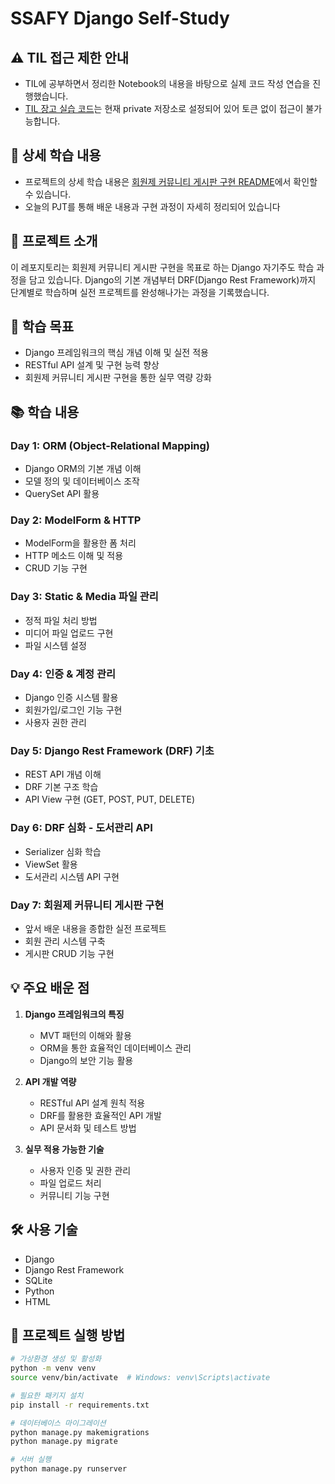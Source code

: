 # SSAFY Django Self-Study

## ⚠️ TIL 접근 제한 안내
- TIL에 공부하면서 정리한 Notebook의 내용을 바탕으로 실제 코드 작성 연습을 진행했습니다.
- [TIL 장고 실습 코드](https://github.com/mins-git/TIL/tree/master/WEB/Django/Notebook)는 현재 private 저장소로 설정되어 있어 토큰 없이 접근이 불가능합니다.

## 💫 상세 학습 내용
- 프로젝트의 상세 학습 내용은 [회원제 커뮤니티 게시판 구현 README](https://github.com/mins-git/ssafy-django-selfstudy/blob/master/day7-%20%ED%9A%8C%EC%9B%90%EC%A0%9C%20%EC%BB%A4%EB%AE%A4%EB%8B%88%ED%8B%B0%20%EA%B2%8C%EC%8B%9C%ED%8C%90%20%EA%B5%AC%ED%98%84/README.md)에서 확인할 수 있습니다.
- 오늘의 PJT를 통해 배운 내용과 구현 과정이 자세히 정리되어 있습니다



## 📌 프로젝트 소개
이 레포지토리는 회원제 커뮤니티 게시판 구현을 목표로 하는 Django 자기주도 학습 과정을 담고 있습니다. 
Django의 기본 개념부터 DRF(Django Rest Framework)까지 단계별로 학습하며 실전 프로젝트를 완성해나가는 과정을 기록했습니다.

## 🎯 학습 목표
- Django 프레임워크의 핵심 개념 이해 및 실전 적용
- RESTful API 설계 및 구현 능력 향상
- 회원제 커뮤니티 게시판 구현을 통한 실무 역량 강화

## 📚 학습 내용

### Day 1: ORM (Object-Relational Mapping)
- Django ORM의 기본 개념 이해
- 모델 정의 및 데이터베이스 조작
- QuerySet API 활용

### Day 2: ModelForm & HTTP
- ModelForm을 활용한 폼 처리
- HTTP 메소드 이해 및 적용
- CRUD 기능 구현

### Day 3: Static & Media 파일 관리
- 정적 파일 처리 방법
- 미디어 파일 업로드 구현
- 파일 시스템 설정

### Day 4: 인증 & 계정 관리
- Django 인증 시스템 활용
- 회원가입/로그인 기능 구현
- 사용자 권한 관리

### Day 5: Django Rest Framework (DRF) 기초
- REST API 개념 이해
- DRF 기본 구조 학습
- API View 구현 (GET, POST, PUT, DELETE)

### Day 6: DRF 심화 - 도서관리 API
- Serializer 심화 학습
- ViewSet 활용
- 도서관리 시스템 API 구현

### Day 7: 회원제 커뮤니티 게시판 구현
- 앞서 배운 내용을 종합한 실전 프로젝트
- 회원 관리 시스템 구축
- 게시판 CRUD 기능 구현

## 💡 주요 배운 점
1. **Django 프레임워크의 특징**
   - MVT 패턴의 이해와 활용
   - ORM을 통한 효율적인 데이터베이스 관리
   - Django의 보안 기능 활용

2. **API 개발 역량**
   - RESTful API 설계 원칙 적용
   - DRF를 활용한 효율적인 API 개발
   - API 문서화 및 테스트 방법

3. **실무 적용 가능한 기술**
   - 사용자 인증 및 권한 관리
   - 파일 업로드 처리
   - 커뮤니티 기능 구현

## 🛠 사용 기술
- Django
- Django Rest Framework
- SQLite
- Python
- HTML

## 📝 프로젝트 실행 방법
```bash
# 가상환경 생성 및 활성화
python -m venv venv
source venv/bin/activate  # Windows: venv\Scripts\activate

# 필요한 패키지 설치
pip install -r requirements.txt

# 데이터베이스 마이그레이션
python manage.py makemigrations
python manage.py migrate

# 서버 실행
python manage.py runserver
